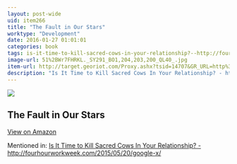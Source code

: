 ```yaml
---
layout: post-wide
uid: item266
title: "The Fault in Our Stars"
worktype: "Development"
date: 2016-01-27 01:01:01
categories: book
tags: is-it-time-to-kill-sacred-cows-in-your-relationship?--http://fourhourworkweek.com/2015/05/20/google-x/
image-url: 51%2BWr7FHRKL._SY291_BO1,204,203,200_QL40_.jpg
item-url: http://target.georiot.com/Proxy.ashx?tsid=14707&GR_URL=http%3A%2F%2Fwww.amazon.com%2FFault-Our-Stars-John-Green%2Fdp%2F0525478817
description: "Is It Time to Kill Sacred Cows In Your Relationship? - http://fourhourworkweek.com/2015/05/20/google-x/"
---
```

<a href="http://target.georiot.com/Proxy.ashx?tsid=14707&GR_URL=http%3A%2F%2Fwww.amazon.com%2FFault-Our-Stars-John-Green%2Fdp%2F0525478817" target="blank"><img src="../../../../img/thumbs/51%2BWr7FHRKL._SY291_BO1,204,203,200_QL40_.jpg" class="prod-img"></a>
<h2>The Fault in Our Stars</h2>
<p><a class="btn btn-primary" href="http://target.georiot.com/Proxy.ashx?tsid=14707&GR_URL=http%3A%2F%2Fwww.amazon.com%2FFault-Our-Stars-John-Green%2Fdp%2F0525478817" target="blank">View on Amazon</a><p>
<p>Mentioned in: <a href="http://fourhourworkweek.com/2015/05/20/google-x/" target="blank">Is It Time to Kill Sacred Cows In Your Relationship? - http://fourhourworkweek.com/2015/05/20/google-x/</a></p>
